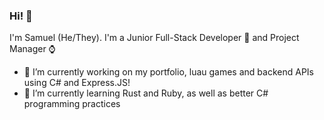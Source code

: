 ### Hi! 👋

I'm Samuel (He/They). I'm a Junior Full-Stack Developer 🚀 and Project Manager ⌚

- 🔭 I’m currently working on my portfolio, luau games and backend APIs using C# and Express.JS!
- 🌱 I’m currently learning Rust and Ruby, as well as better C# programming practices

<!--
**SamKynaston/SamKynaston** is a ✨ _special_ ✨ repository because its `README.md` (this file) appears on your GitHub profile.

Here are some ideas to get you started:

- 🔭 I’m currently working on ...
- 🌱 I’m currently learning ...
- 👯 I’m looking to collaborate on ...
- 🤔 I’m looking for help with ...
- 💬 Ask me about ...
- 📫 How to reach me: ...
- 😄 Pronouns: ...
- ⚡ Fun fact: ...
-->
